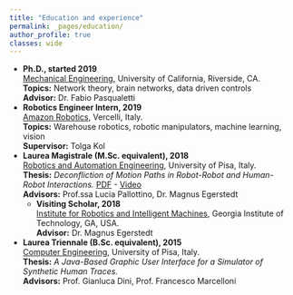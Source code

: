 ```yaml
---
title: "Education and experience"
permalink: _pages/education/
author_profile: true
classes: wide
---
```


- **Ph.D., started 2019** <br> [Mechanical Engineering](http://www.fabiopas.it/index.html), University of California, Riverside, CA. <br> **Topics:** Network theory, brain networks, data driven controls <br> **Advisor:** Dr. Fabio Pasqualetti 
- **Robotics Engineer Intern, 2019** <br> [Amazon Robotics](https://www.amazonrobotics.com/#/), Vercelli, Italy. <br> **Topics:** Warehouse robotics, robotic manipulators, machine learning, vision <br> **Supervisor:** Tolga Kol
- **Laurea Magistrale (M.Sc. equivalent), 2018** <br> [Robotics and Automation Engineering](https://www.centropiaggio.unipi.it/research/robotics), University of Pisa, Italy. <br> **Thesis:** _Deconfliction of Motion Paths in Robot-Robot and Human-Robot Interactions._ [PDF](/assets/pdf/Celi_Thesis.pdf) - [Video](https://www.youtube.com/watch?v=sJsCEw-e8sc) <br> **Advisors:** Prof.ssa Lucia Pallottino, Dr. Magnus Egerstedt
    - **Visiting Scholar, 2018** <br> [Institute for Robotics and Intelligent Machines](http://www.robotics.gatech.edu), Georgia Institute of Technology, GA, USA. <br> **Advisor:** Dr. Magnus Egerstedt
- **Laurea Triennale (B.Sc. equivalent), 2015** <br> [Computer Engineering](https://computer.ing.unipi.it), University of Pisa, Italy. <br> **Thesis:** _A Java-Based Graphic User Interface for a Simulator of Synthetic Human Traces._ <br> **Advisors:** Prof. Gianluca Dini, Prof. Francesco Marcelloni




